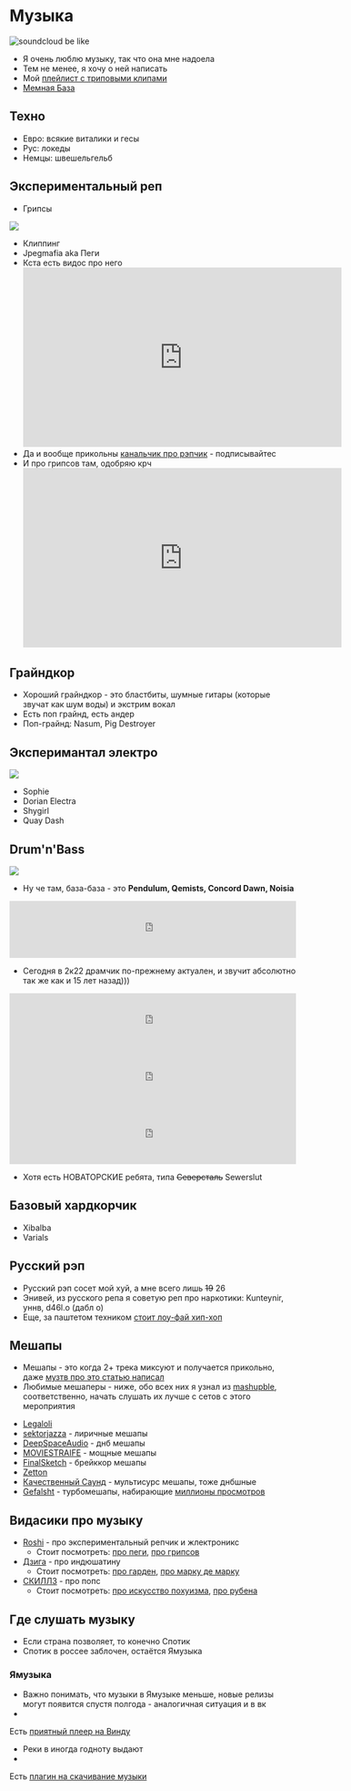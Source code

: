 # Музыка

![soundcloud be like](sc.jpg)

- Я очень люблю музыку, так что она мне надоела
- Тем не менее, я хочу о ней написать
- Мой [плейлист с триповыми клипами](https://www.youtube.com/playlist?list=PLdb8DVmvU9i5bGINNz10f-ga_bqD41O4q)
- [Мемная База](https://vk.com/come_to_brazil)

## Техно

- Евро: всякие виталики и гесы
- Рус: локеды
- Немцы: швешельгельб

## Экспериментальный реп

- Грипсы

<img src="../../../assets/vk/mc-ride.gif">

- Клиппинг
- Jpegmafia aka Пеги
- Кста есть видос про него
  <iframe width="560" height="315" src="https://www.youtube.com/embed/evy5J-1jP1g" title="YouTube video player" frameborder="0" allow="accelerometer; autoplay; clipboard-write; encrypted-media; gyroscope; picture-in-picture" allowfullscreen></iframe>
- Да и вообще прикольны [канальчик про рэпчик](https://www.youtube.com/@MutenRoshi5137) - подписывайтес
- И про грипсов там, одобряю крч
  <iframe width="560" height="315" src="https://www.youtube.com/embed/_oNJmLQpUTw" title="YouTube video player" frameborder="0" allow="accelerometer; autoplay; clipboard-write; encrypted-media; gyroscope; picture-in-picture" allowfullscreen></iframe>

## Грайндкор

- Хороший грайндкор - это бластбиты, шумные гитары (которые звучат как шум воды) и экстрим вокал
- Есть поп грайнд, есть андер
- Поп-грайнд: Nasum, Pig Destroyer

## Эксперимантал электро

![](experimental-electronic-nonbinary.webp)

- Sophie
- Dorian Electra
- Shygirl
- Quay Dash

## Drum'n'Bass

![](dnb.jpg)

- Ну че там, база-база - это **Pendulum, Qemists, Concord Dawn, Noisia**

<iframe frameborder="0" style="border:none;width: 100%;height:100px;" height="100" src="https://music.yandex.ru/iframe/#track/39909586/5167263">
Слушайте <a href='https://music.yandex.ru/album/5167263/track/39909586'>Don't Tell Me</a>
— <a href='https://music.yandex.ru/artist/719344'>Concord Dawn</a> на Яндекс Музыке</iframe>

- Сегодня в 2к22 драмчик по-прежнему актуален, и звучит абсолютно так же как и 15 лет назад)))

<iframe frameborder="0" style="border:none;width:100%;height:100px;"  height="100" src="https://music.yandex.ru/iframe/#track/101316939/21350984">
Слушайте <a href='https://music.yandex.ru/album/21350984/track/101316939'>Burn 'Em
Down</a> — <a href='https://music.yandex.ru/artist/3228992'>Pythius</a> на Яндекс Музыке</iframe>

<iframe frameborder="0" style="border:none;width:100%;height:100px;" height="100" src="https://music.yandex.ru/iframe/#track/52467702/7388929">
Слушайте <a href='https://music.yandex.ru/album/7388929/track/52467702'>Push It To The
Limit</a> — <a href='https://music.yandex.ru/artist/632210'>Qo</a> на Яндекс Музыке</iframe>

<iframe frameborder="0" style="border:none;width:100%;height:100px;"  height="100" src="https://music.yandex.ru/iframe/#track/50008390/6883838">
Слушайте <a href='https://music.yandex.ru/album/6883838/track/50008390'>Jungle
Reprezentah</a> — <a href='https://music.yandex.ru/artist/1323029'>Lowriderz</a> на Яндекс Музыке</iframe>

- Хотя есть НОВАТОРСКИЕ ребята, типа ~~Северсталь~~ Sewerslut

## Базовый хардкорчик

- Xibalba
- Varials

## Русский рэп

- Русский рэп сосет мой хуй, а мне всего лишь ~~19~~ 26
- Энивей, из русского репа я советую реп про наркотики: Kunteynir, уннв, d46l.o (дабл о)
- Еще, за паштетом техником [стоит лоу-фай хип-хоп](https://youtu.be/Q3eea0EUHsg) 

## Мешапы

- Мешапы - это когда 2+ трека миксуют и получается прикольно,
  даже [музтв про это статью написал](https://muz-tv.ru/news/smeshano-i-smeshno-chto-takoe-meshap-i-pochemu-eto-tak-veselo/)
- Любимые мешаперы - ниже, обо всех них я узнал из [mashupble](https://vk.com/mashupble), соответственно, начать слушать
  их лучше с сетов с этого мероприятия

<div id="vk_playlist_54719589_15"></div>
<script type="text/javascript" src="https://vk.com/js/api/openapi.js?169"></script>
<script type="text/javascript">
  (function() {
    VK.Widgets.Playlist("vk_playlist_54719589_15", 54719589, 15,'f0296b6d08cc59f75e');
  }());
</script>

- [Legaloli](https://vk.com/legaloli)
- [sektorjazza](https://vk.com/cringerecords) - лиричные мешапы
- [DeepSpaceAudio](https://vk.com/dspaudio) - днб мешапы
- [MOVIESTRAIFE](https://vk.com/moviestraife_group) - мощные мешапы
- [FinalSketch](https://vk.com/finalsketchmusic) - брейккор мешапы
- [Zetton](https://vk.com/zetton_mashups)
- [Качественный Саунд](https://vk.com/highqualitysound) - мультисурс мешапы, тоже днбшные
- [Gefalsht](https://vk.com/gefalsht) - турбомешапы,
  набирающие [миллионы просмотров](https://www.youtube.com/watch?v=k0H4GwnT5kE)

## Видасики про музыку

- [Roshi](https://www.youtube.com/MutenRoshi5137) - про экспериментальный репчик и жлектроникс
    - Стоит
      посмотреть: [про пеги](https://www.youtube.com/watch?v=evy5J-1jP1g), [про грипсов](https://www.youtube.com/watch?v=_oNJmLQpUTw)
- [Дзига](https://www.youtube.com/@dziga_main) - про индюшатину
    - Стоит
      посмотреть: [про гарден](https://www.youtube.com/watch?v=aDNJl0GzVFg), [про марку де марку](https://www.youtube.com/watch?v=KKmCsAlKBZg)
- [СКИЛЛЗ](https://www.youtube.com/@etoskillz) - про попс
    - Стоит
      посмотреть: [про искусство похуизма](https://www.youtube.com/watch?v=QO8detn9ZGs), [про рубена](https://www.youtube.com/watch?v=V_1F9LZH_4c)

## Где слушать музыку

- Если страна позволяет, то конечно Спотик
- Спотик в россее заблочен, остаётся Ямузыка

### Ямузыка

- Важно понимать, что музыки в Ямузыке меньше, новые релизы могут появится спустя полгода - аналогичная ситуация и в вк
-
Есть [приятный плеер на Винду](https://apps.microsoft.com/store/detail/%D1%8F%D0%BD%D0%B4%D0%B5%D0%BA%D1%81%D0%BC%D1%83%D0%B7%D1%8B%D0%BA%D0%B0/9NBLGGH0CB6D?hl=ru-ru&gl=ru)
- Реки в иногда годноту выдают
-
Есть [плагин на скачивание музыки](https://chrome.google.com/webstore/detail/yandex-music-downloader/agkcaldeglaadeknkclfbpdojhhclfej/related?hl=ru)   